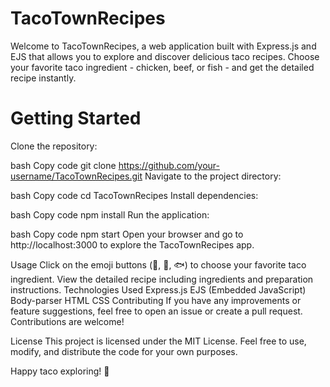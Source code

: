 # TacoTownRecipes
Welcome to TacoTownRecipes, a web application built with Express.js and EJS that allows you to explore and discover delicious taco recipes. Choose your favorite taco ingredient - chicken, beef, or fish - and get the detailed recipe instantly.

# Getting Started
Clone the repository:

bash
Copy code
git clone https://github.com/your-username/TacoTownRecipes.git
Navigate to the project directory:

bash
Copy code
cd TacoTownRecipes
Install dependencies:

bash
Copy code
npm install
Run the application:

bash
Copy code
npm start
Open your browser and go to http://localhost:3000 to explore the TacoTownRecipes app.

Usage
Click on the emoji buttons (🍗, 🥩, 🐟) to choose your favorite taco ingredient.
View the detailed recipe including ingredients and preparation instructions.
Technologies Used
Express.js
EJS (Embedded JavaScript)
Body-parser
HTML
CSS
Contributing
If you have any improvements or feature suggestions, feel free to open an issue or create a pull request. Contributions are welcome!

License
This project is licensed under the MIT License. Feel free to use, modify, and distribute the code for your own purposes.

Happy taco exploring! 🌮
